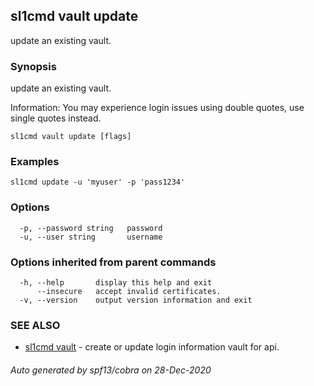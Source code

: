 ## sl1cmd vault update

update an existing vault.

### Synopsis

update an existing vault.

Information:
  You may experience login issues using double quotes, use single quotes instead.
  

```
sl1cmd vault update [flags]
```

### Examples

```
sl1cmd update -u 'myuser' -p 'pass1234'
```

### Options

```
  -p, --password string   password
  -u, --user string       username
```

### Options inherited from parent commands

```
  -h, --help       display this help and exit
      --insecure   accept invalid certificates.
  -v, --version    output version information and exit
```

### SEE ALSO

* [sl1cmd vault](sl1cmd_vault.md)	 - create or update login information vault for api.

###### Auto generated by spf13/cobra on 28-Dec-2020
